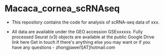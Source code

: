 # Macaca_cornea_scRNAseq





* This repository contains the code for analysis of scRNA-seq data of xxx.

* All data are available under the GEO accession GSExxxxxx. Fully processed Seurat (v3) objects are available at the public Google Drive link here
Get in touch if there's anything else you may want or if you have any questions - zhongjiawei1[AT]hotmail.com



